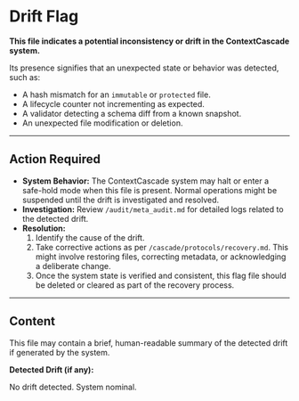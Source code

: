 <!-- @meta {
  "fileType": "temporary",
  "purpose": "Signals an unresolved contradiction or deviation in the cascade lifecycle. Presence of this file may halt operations.",
  "editPolicy": "overwrite",
  "routeScope": "global",
  "ttlCycles": 1
} -->
# Drift Flag

**This file indicates a potential inconsistency or drift in the ContextCascade system.**

Its presence signifies that an unexpected state or behavior was detected, such as:
- A hash mismatch for an `immutable` or `protected` file.
- A lifecycle counter not incrementing as expected.
- A validator detecting a schema diff from a known snapshot.
- An unexpected file modification or deletion.

---
## Action Required
- **System Behavior:** The ContextCascade system may halt or enter a safe-hold mode when this file is present. Normal operations might be suspended until the drift is investigated and resolved.
- **Investigation:** Review `/audit/meta_audit.md` for detailed logs related to the detected drift.
- **Resolution:**
    1. Identify the cause of the drift.
    2. Take corrective actions as per `/cascade/protocols/recovery.md`. This might involve restoring files, correcting metadata, or acknowledging a deliberate change.
    3. Once the system state is verified and consistent, this flag file should be deleted or cleared as part of the recovery process.

---
## Content
This file may contain a brief, human-readable summary of the detected drift if generated by the system.

**Detected Drift (if any):**

No drift detected. System nominal.
